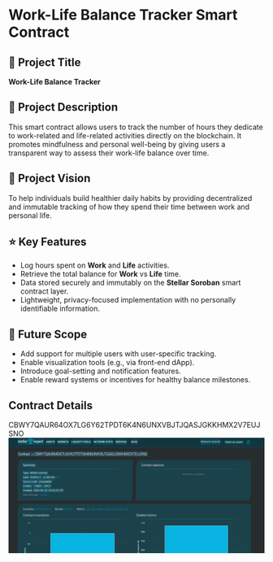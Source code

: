 # Work-Life Balance Tracker Smart Contract

## 📌 Project Title
**Work-Life Balance Tracker**

## 🧾 Project Description
This smart contract allows users to track the number of hours they dedicate to work-related and life-related activities directly on the blockchain. It promotes mindfulness and personal well-being by giving users a transparent way to assess their work-life balance over time.

## 🎯 Project Vision
To help individuals build healthier daily habits by providing decentralized and immutable tracking of how they spend their time between work and personal life.

## ⭐ Key Features
- Log hours spent on **Work** and **Life** activities.
- Retrieve the total balance for **Work** vs **Life** time.
- Data stored securely and immutably on the **Stellar Soroban** smart contract layer.
- Lightweight, privacy-focused implementation with no personally identifiable information.

## 🔮 Future Scope
- Add support for multiple users with user-specific tracking.
- Enable visualization tools (e.g., via front-end dApp).
- Introduce goal-setting and notification features.
- Enable reward systems or incentives for healthy balance milestones.

## Contract Details
CBWY7QAUR64OX7LG6Y62TPDT6K4N6UNXVBJTJQASJGKKHMX2V7EUJSNO
![alt text](image.png)